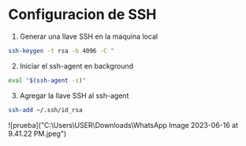 # Configuracion de SSH

1. Generar una llave SSH en la maquina local

```bash
ssh-keygen -t rsa -b 4096 -C "
```

2. Iniciar el ssh-agent en background

```bash
eval "$(ssh-agent -s)"
```

3. Agregar la llave SSH al ssh-agent

```bash
ssh-add ~/.ssh/id_rsa
```
![prueba]("C:\Users\USER\Downloads\WhatsApp Image 2023-06-16 at 9.41.22 PM.jpeg")

